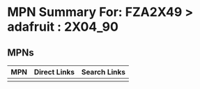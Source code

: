 



# MPN Summary For: FZA2X49 > adafruit : 2X04_90

## MPNs
  

|MPN|Direct Links|Search Links|
| :--- | :--- | :--- |
||||
